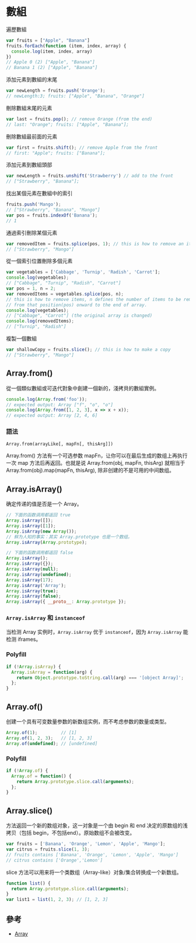 # 數組

遍歷數組

```js
var fruits = ["Apple", "Banana"]
fruits.forEach(function (item, index, array) {
  console.log(item, index, array)
})
// Apple 0 (2) ["Apple", "Banana"]
// Banana 1 (2) ["Apple", "Banana"]
```

添加元素到數組的末尾

```js
var newLength = fruits.push('Orange');
// newLength:3; fruits: ["Apple", "Banana", "Orange"]
```

刪除數組末尾的元素

```js
var last = fruits.pop(); // remove Orange (from the end)
// last: "Orange"; fruits: ["Apple", "Banana"];
```

刪除數組最前面的元素

```js
var first = fruits.shift(); // remove Apple from the front
// first: "Apple"; fruits: ["Banana"];
```

添加元素到數組頭部

```js
var newLength = fruits.unshift('Strawberry') // add to the front
// ["Strawberry", "Banana"];
```

找出某個元素在數組中的索引

```js
fruits.push('Mango');
// ["Strawberry", "Banana", "Mango"]
var pos = fruits.indexOf('Banana');
// 1
```

通過索引刪除某個元素

```js
var removedItem = fruits.splice(pos, 1); // this is how to remove an item
// ["Strawberry", "Mango"]
```

從一個索引位置刪除多個元素

```js
var vegetables = ['Cabbage', 'Turnip', 'Radish', 'Carrot'];
console.log(vegetables); 
// ["Cabbage", "Turnip", "Radish", "Carrot"]
var pos = 1, n = 2;
var removedItems = vegetables.splice(pos, n);
// this is how to remove items, n defines the number of items to be removed,
// from that position(pos) onward to the end of array.
console.log(vegetables); 
// ["Cabbage", "Carrot"] (the original array is changed)
console.log(removedItems); 
// ["Turnip", "Radish"]
```

複製一個數組

```js
var shallowCopy = fruits.slice(); // this is how to make a copy 
// ["Strawberry", "Mango"]
```

## Array.from()

從一個類似數組或可迭代對象中創建一個新的，淺拷貝的數組實例。

```js
console.log(Array.from('foo'));
// expected output: Array ["f", "o", "o"]
console.log(Array.from([1, 2, 3], x => x + x));
// expected output: Array [2, 4, 6]
```

### 語法

`Array.from(arrayLike[, mapFn[, thisArg]])`

Array.from() 方法有一个可选参数 mapFn，让你可以在最后生成的数组上再执行一次 map 方法后再返回。也就是说 Array.from(obj, mapFn, thisArg) 就相当于 Array.from(obj).map(mapFn, thisArg), 除非创建的不是可用的中间数组。

## Array.isArray()

确定传递的值是否是一个 Array。

```js
// 下面的函数调用都返回 true
Array.isArray([]);
Array.isArray([1]);
Array.isArray(new Array());
// 鲜为人知的事实：其实 Array.prototype 也是一个数组。
Array.isArray(Array.prototype); 

// 下面的函数调用都返回 false
Array.isArray();
Array.isArray({});
Array.isArray(null);
Array.isArray(undefined);
Array.isArray(17);
Array.isArray('Array');
Array.isArray(true);
Array.isArray(false);
Array.isArray({ __proto__: Array.prototype });
```

### `Array.isArray` 和 `instanceof`

当检测 Array 实例时，`Array.isArray` 优于 `instanceof`，因为 `Array.isArray` 能检测 iframes。

### Polyfill

```js
if (!Array.isArray) {
  Array.isArray = function(arg) {
    return Object.prototype.toString.call(arg) === '[object Array]';
  };
}
```

## Array.of()

创建一个具有可变数量参数的新数组实例，而不考虑参数的数量或类型。

```js
Array.of(1);         // [1]
Array.of(1, 2, 3);   // [1, 2, 3]
Array.of(undefined); // [undefined]
```

### Polyfill

```js
if (!Array.of) {
  Array.of = function() {
    return Array.prototype.slice.call(arguments);
  };
}
```

## Array.slice()

方法返回一个新的数组对象，这一对象是一个由 begin 和 end 决定的原数组的浅拷贝（包括 begin，不包括end）。原始数组不会被改变。

```js
var fruits = ['Banana', 'Orange', 'Lemon', 'Apple', 'Mango'];
var citrus = fruits.slice(1, 3);
// fruits contains ['Banana', 'Orange', 'Lemon', 'Apple', 'Mango']
// citrus contains ['Orange','Lemon']
```

slice 方法可以用来将一个类数组（Array-like）对象/集合转换成一个新数组。

```js
function list() {
  return Array.prototype.slice.call(arguments);
}
var list1 = list(1, 2, 3); // [1, 2, 3]
```

## 參考

- [Array](https://developer.mozilla.org/zh-CN/docs/Web/JavaScript/Reference/Global_Objects/Array)